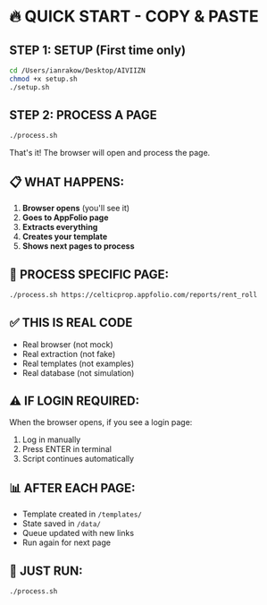 # 🔥 QUICK START - COPY & PASTE

## STEP 1: SETUP (First time only)
```bash
cd /Users/ianrakow/Desktop/AIVIIZN
chmod +x setup.sh
./setup.sh
```

## STEP 2: PROCESS A PAGE
```bash
./process.sh
```

That's it! The browser will open and process the page.

## 📋 WHAT HAPPENS:
1. **Browser opens** (you'll see it)
2. **Goes to AppFolio page**
3. **Extracts everything**
4. **Creates your template**
5. **Shows next pages to process**

## 🎯 PROCESS SPECIFIC PAGE:
```bash
./process.sh https://celticprop.appfolio.com/reports/rent_roll
```

## ✅ THIS IS REAL CODE
- Real browser (not mock)
- Real extraction (not fake)
- Real templates (not examples)
- Real database (not simulation)

## ⚠️ IF LOGIN REQUIRED:
When the browser opens, if you see a login page:
1. Log in manually
2. Press ENTER in terminal
3. Script continues automatically

## 📊 AFTER EACH PAGE:
- Template created in `/templates/`
- State saved in `/data/`
- Queue updated with new links
- Run again for next page

## 🚀 JUST RUN:
```bash
./process.sh
```
